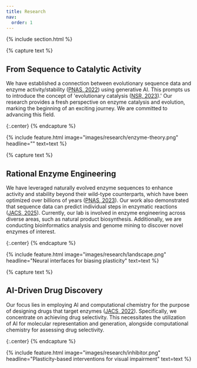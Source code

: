```yaml
---
title: Research
nav:
  order: 1
---
```



{% include section.html %}


{% capture text %}
## From Sequence to Catalytic Activity
We have established a connection between evolutionary sequence data and enzyme activity/stability ([PNAS, 2022](https://www.pnas.org/doi/abs/10.1073/pnas.2122355119)) using generative AI. This prompts us to introduce the concept of 'evolutionary catalysis ([NSR, 2023](https://academic.oup.com/nsr/article/10/12/nwad331/7504752)).' Our research provides a fresh perspective on enzyme catalysis and evolution, marking the beginning of an exciting journey. We are committed to advancing this field.

{:.center}
{% endcapture %}

{%
  include feature.html
  image="images/research/enzyme-theory.png"
  headline=""
  text=text
%}

{% capture text %}
## Rational Enzyme Engineering
We have leveraged naturally evolved enzyme sequences to enhance activity and stability beyond their wild-type counterparts, which have been optimized over billions of years ([PNAS, 2023](https://www.pnas.org/doi/10.1073/pnas.2312848120)). Our work also demonstrated that sequence data can predict individual steps in enzymatic reactions ([JACS, 2025](https://pubs.acs.org/doi/10.1021/jacs.4c15551)). Currently, our lab is involved in enzyme engineering across diverse areas, such as natural product biosynthesis. Additionally, we are conducting bioinformatics analysis and genome mining to discover novel enzymes of interest.

{:.center}
{% endcapture %}

{%
  include feature.html
  image="images/research/landscape.png"
  headline="Neural interfaces for biasing plasticity"
  text=text
%}

{% capture text %}
## AI-Driven Drug Discovery
Our focus lies in employing AI and computational chemistry for the purpose of designing drugs that target enzymes ([JACS, 2022](https://pubs.acs.org/doi/abs/10.1021/jacs.2c07307)). Specifically, we concentrate on achieving drug selectivity. This necessitates the utilization of AI for molecular representation and generation, alongside computational chemistry for assessing drug selectivity.

{:.center}
{% endcapture %}

{%
  include feature.html
  image="images/research/inhibitor.png"
  headline="Plasticity-based interventions for visual impairment"
  text=text
%}
